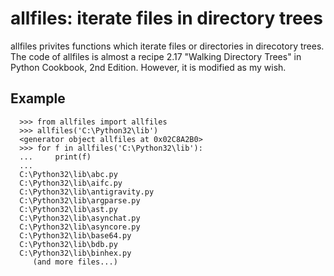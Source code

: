 allfiles: iterate files in directory trees
==========================================
allfiles privites functions which iterate files or directories
in direcotory trees.
The code of allfiles is almost a recipe 2.17 "Walking Directory Trees" in Python Cookbook, 2nd Edition.
However, it is modified as my wish.

Example
-------
```
  >>> from allfiles import allfiles
  >>> allfiles('C:\Python32\lib')
  <generator object allfiles at 0x02C8A2B0>
  >>> for f in allfiles('C:\Python32\lib'):
  ...     print(f)
  ...
  C:\Python32\lib\abc.py
  C:\Python32\lib\aifc.py
  C:\Python32\lib\antigravity.py
  C:\Python32\lib\argparse.py
  C:\Python32\lib\ast.py
  C:\Python32\lib\asynchat.py
  C:\Python32\lib\asyncore.py
  C:\Python32\lib\base64.py
  C:\Python32\lib\bdb.py
  C:\Python32\lib\binhex.py
     (and more files...)
```
